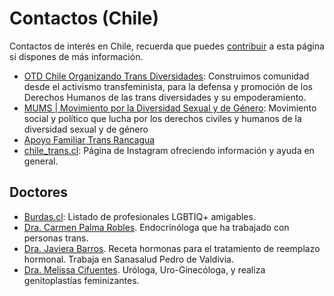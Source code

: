 # Contactos (Chile)

Contactos de interés en Chile, recuerda que puedes [contribuir](contribuir.md) a esta página si dispones de más información.

* [OTD Chile Organizando Trans Diversidades](https://otdchile.org/): Construimos comunidad desde el activismo transfeminista, para la defensa y promoción de los Derechos Humanos de las trans diversidades y su empoderamiento.
* [MUMS | Movimiento por la Diversidad Sexual y de Género](http://mums.cl/): Movimiento social y político que lucha por los derechos civiles y humanos de la diversidad sexual y de género
* [Apoyo Familiar Trans Rancagua](https://instagram.com/apoyofamiliartransrancagua)
* [chile_trans.cl](https://www.instagram.com/chile_trans.cl/?igshid=NzZhOTFlYzFmZQ%3D%3D): Página de Instagram ofreciendo información y ayuda en general.


## Doctores
* [Burdas.cl](https://burdas.cl/profesionales/listado.php): Listado de profesionales LGBTIQ+ amigables.
* [Dra. Carmen Palma Robles](https://www.doctoralia.cl/carmen-palma-robles/endocrinologo/las-condes). Endocrinóloga que ha trabajado con personas trans.
* [Dra. Javiera Barros](https://sanasalud.cl/profesional/javiera-barros/). Receta hormonas para el tratamiento de reemplazo hormonal. Trabaja en Sanasalud Pedro de Valdivia.
* [Dra. Melissa Cifuentes](https://www.instagram.com/dra.melissa.cifuentes/?hl=en). Uróloga, Uro-Ginecóloga, y realiza genitoplastías feminizantes.
